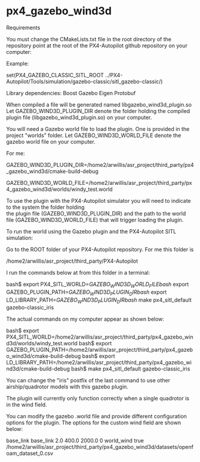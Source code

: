 # px4_gazebo_wind3d

Requirements

You must change the CMakeLists.txt file in the root directory of the repository point at the root of the PX4-Autopilot github repository on your computer:

Example:

set(PX4_GAZEBO_CLASSIC_SITL_ROOT ../PX4-Autopilot/Tools/simulation/gazebo-classic/sitl_gazebo-classic/)

Library dependencies:
Boost
Gazebo
Eigen
Protobuf

When compiled a file will be generated named libgazebo_wind3d_plugin.so
Let GAZEBO_WIND3D_PLUGIN_DIR denote the folder holding the compiled plugin file (libgazebo_wind3d_plugin.so) on your computer.

You will need a Gazebo world file to load the plugin. One is provided in the project "worlds" folder. 
Let GAZEBO_WIND3D_WORLD_FILE denote the gazebo world file on your computer.

For me:

GAZEBO_WIND3D_PLUGIN_DIR=/home2/arwillis/asr_project/third_party/px4_gazebo_wind3d/cmake-build-debug

GAZEBO_WIND3D_WORLD_FILE=/home2/arwillis/asr_project/third_party/px4_gazebo_wind3d/worlds/windy_test.world

To use the plugin with the PX4-Autopilot simulator you will need to indicate to the system the folder holding  
the plugin file (GAZEBO_WIND3D_PLUGIN_DIR) and the path to the world file (GAZEBO_WIND3D_WORLD_FILE)
that will trigger loading the plugin.

To run the world using the Gazebo plugin and the PX4-Autopilot SITL simulation:

Go to the ROOT folder of your PX4-Autopilot repository. For me this folder is

/home2/arwillis/asr_project/third_party/PX4-Autopilot

I run the commands below at from this folder in a terminal:

bash$ export PX4_SITL_WORLD=${GAZEBO_WIND3D_WORLD_FILE}
bash$ export GAZEBO_PLUGIN_PATH=${GAZEBO_WIND3D_PLUGIN_DIR}
bash$ export LD_LIBRARY_PATH=${GAZEBO_WIND3D_PLUGIN_DIR}
bash$ make px4_sitl_default gazebo-classic_iris

The actual commands on my computer appear as shown below:

bash$ export PX4_SITL_WORLD=/home2/arwillis/asr_project/third_party/px4_gazebo_wind3d/worlds/windy_test.world
bash$ export GAZEBO_PLUGIN_PATH=/home2/arwillis/asr_project/third_party/px4_gazebo_wind3d/cmake-build-debug
bash$ export LD_LIBRARY_PATH=/home2/arwillis/asr_project/third_party/px4_gazebo_wind3d/cmake-build-debug
bash$ make px4_sitl_default gazebo-classic_iris

You can change the "iris" postfix of the last command to use other airship/quadrotor models with this gazebo plugin.

The plugin will currently only function correctly when a single quadrotor is in the wind field.

You can modify the gazebo .world file and provide different configuration options for the plugin. The options for the custom
wind field are shown below:

<frameId>base_link</frameId>
<linkName>base_link</linkName>
<publishRate>2.0</publishRate>
<robotNamespace/>
<windVelocityMean>400.0</windVelocityMean>
<windVelocityMax>2000.0</windVelocityMax>
<windVelocityVariance>0</windVelocityVariance>
<windPubTopic>world_wind</windPubTopic>
<useCustomStaticWindField>true</useCustomStaticWindField>
<customWindFieldPath>/home2/arwillis/asr_project/third_party/px4_gazebo_wind3d/datasets/openfoam_dataset_0.csv</customWindFieldPath>